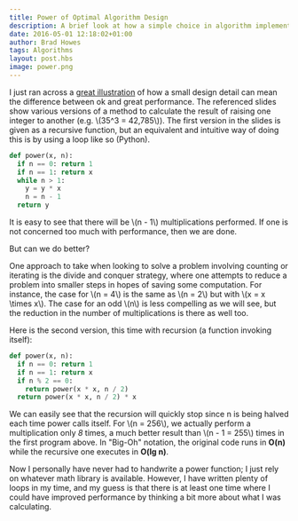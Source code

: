 ```yaml
--- 
title: Power of Optimal Algorithm Design
description: A brief look at how a simple choice in algorithm implementation can greatly affect performance.
date: 2016-05-01 12:18:02+01:00
author: Brad Howes
tags: Algorithms
layout: post.hbs
image: power.png
---
```


I just ran across a [great illustration](http://www.cs.cmu.edu/~rweba/algf09/solverecurrencesSF.pdf) of how a
small design detail can mean the difference between ok and great performance. The referenced slides show various
versions of a method to calculate the result of raising one integer to another (e.g. \\(35^3 = 42,785\\)). The
first version in the slides is given as a recursive function, but an equivalent and intuitive way of doing this
is by using a loop like so (Python).

```python
def power(x, n):
  if n == 0: return 1
  if n == 1: return x
  while n > 1:
    y = y * x
    n = n - 1
  return y
```

It is easy to see that there will be \\(n - 1\\) multiplications performed. If one is not concerned too much with
performance, then we are done.

But can we do better?

One approach to take when looking to solve a problem involving counting or iterating is the divide and conquer
strategy, where one attempts to reduce a problem into smaller steps in hopes of saving some computation. For
instance, the case for \\(n = 4\\) is the same as \\(n = 2\\) but with \\(x = x \times x\\). The case for an odd
\\(n\\) is less compelling as we will see, but the reduction in the number of multiplications is there as well
too.

Here is the second version, this time with recursion (a function invoking itself):

```python
def power(x, n):
  if n == 0: return 1
  if n == 1: return x
  if n % 2 == 0:
    return power(x * x, n / 2)
  return power(x * x, n / 2) * x
```

We can easily see that the recursion will quickly stop since n is being halved each time power calls itself. For
\\(n = 256\\), we actually perform a multiplication only *8* times, a much better result
than \\(n - 1 = 255\\)
times in the first program above. In "Big-Oh" notation, the original code runs in **O(n)** while the
recursive one executes in **O(lg&nbsp;n)**.

Now I personally have never had to handwrite a power function; I just rely on whatever math library is
available. However, I have written plenty of loops in my time, and my guess is that there is at least one time
where I could have improved performance by thinking a bit more about what I was calculating.

